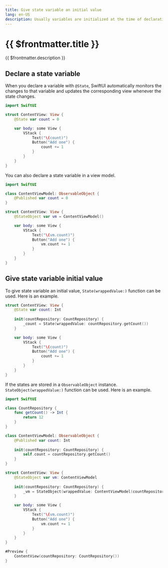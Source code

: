 ```yaml
---
title: Give state variable an initial value
lang: en-US
description: Usually variables are initialized at the time of declaration, but variables can also be initialized in the init function.
---
```


# {{ $frontmatter.title }}

{{ $frontmatter.description }}

## Declare a state variable

When you declare a variable with `@State`, SwiftUI automatically monitors the changes to that variable and updates the corresponding view whenever the state changes.
```swift
import SwiftUI

struct ContentView: View {
    @State var count = 0

    var body: some View {
        VStack {
            Text("\(count)")
            Button("Add one") {
                count += 1
            }
        }
    }
}
```

You can also declare a state variable in a view model.
```swift
import SwiftUI

class ContentViewModel: ObservableObject {
    @Published var count = 0
}

struct ContentView: View {
    @StateObject var vm = ContentViewModel()

    var body: some View {
        VStack {
            Text("\(vm.count)")
            Button("Add one") {
                vm.count += 1
            }
        }
    }
}
```

## Give state variable initial value

To give state variable an initial value, `State(wrappedValue:)` function can be used. Here is an example.
```swift
struct ContentView: View {
    @State var count: Int
    
    init(countRepository: CountRepository) {
        _count = State(wrappedValue: countRepository.getCount())
    }

    var body: some View {
        VStack {
            Text("\(count)")
            Button("Add one") {
                count += 1
            }
        }
    }
}
```

If the states are stored in a `ObservableObject` instance. `StateObject(wrappedValue:)` function can be used. Here is an example.
```swift
import SwiftUI

class CountRepository {
    func getCount() -> Int {
        return 12
    }
}

class ContentViewModel: ObservableObject {
    @Published var count: Int
    
    init(countRepository: CountRepository) {
        self.count = countRepository.getCount()
    }
}

struct ContentView: View {
    @StateObject var vm: ContentViewModel
    
    init(countRepository: CountRepository) {
        _vm = StateObject(wrappedValue: ContentViewModel(countRepository: countRepository))
    }

    var body: some View {
        VStack {
            Text("\(vm.count)")
            Button("Add one") {
                vm.count += 1
            }
        }
    }
}

#Preview {
    ContentView(countRepository: CountRepository())
}
```
